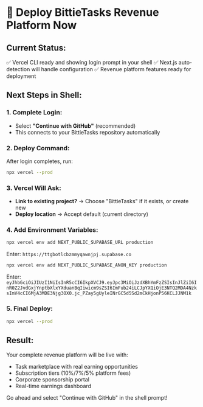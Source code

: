 # 🚀 Deploy BittieTasks Revenue Platform Now

## Current Status:
✅ Vercel CLI ready and showing login prompt in your shell
✅ Next.js auto-detection will handle configuration
✅ Revenue platform features ready for deployment

## Next Steps in Shell:

### 1. Complete Login:
- Select **"Continue with GitHub"** (recommended)
- This connects to your BittieTasks repository automatically

### 2. Deploy Command:
After login completes, run:
```bash
npx vercel --prod
```

### 3. Vercel Will Ask:
- **Link to existing project?** → Choose "BittieTasks" if it exists, or create new
- **Deploy location** → Accept default (current directory)

### 4. Add Environment Variables:
```bash
npx vercel env add NEXT_PUBLIC_SUPABASE_URL production
```
Enter: `https://ttgbotlcbzmmyqawnjpj.supabase.co`

```bash
npx vercel env add NEXT_PUBLIC_SUPABASE_ANON_KEY production  
```
Enter: `eyJhbGciOiJIUzI1NiIsInR5cCI6IkpXVCJ9.eyJpc3MiOiJzdXBhYmFzZSIsInJlZiI6InR0Z2JvdGxjYnptbXlxYXduanBqIiwicm9sZSI6ImFub24iLCJpYXQiOjE3NTQ2MDA4NzksImV4cCI6MjA3MDE3Njg3OX0.jc_PZay5gUyleINrGC5d5Sd2mCkHjonP56KCLJJNM1k`

### 5. Final Deploy:
```bash
npx vercel --prod
```

## Result:
Your complete revenue platform will be live with:
- Task marketplace with real earning opportunities
- Subscription tiers (10%/7%/5% platform fees)
- Corporate sponsorship portal
- Real-time earnings dashboard

Go ahead and select "Continue with GitHub" in the shell prompt!